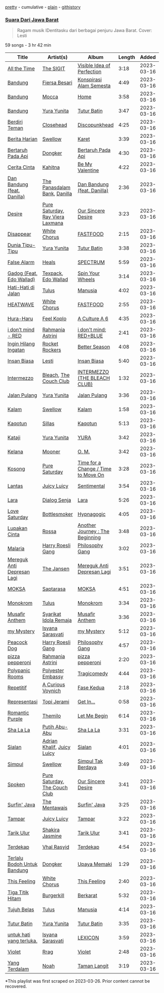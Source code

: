 [pretty](/playlists/pretty/37i9dQZF1DX2ngZHk5xUsP.md) - cumulative - [plain](/playlists/plain/37i9dQZF1DX2ngZHk5xUsP) - [githistory](https://github.githistory.xyz/mackorone/spotify-playlist-archive/blob/main/playlists/plain/37i9dQZF1DX2ngZHk5xUsP)

### [Suara Dari Jawa Barat](https://open.spotify.com/playlist/37i9dQZF1DX2ngZHk5xUsP)

> Ragam musik IDentitasku dari berbagai penjuru Jawa Barat\. Cover: Lesti

59 songs - 3 hr 42 min

| Title | Artist(s) | Album | Length | Added | Removed |
|---|---|---|---|---|---|
| [All the Time](https://open.spotify.com/track/60zomg1pGnaSrapCzO6aPG) | [The SIGIT](https://open.spotify.com/artist/4RLzLs2SHeyA0nLLlAJBg4) | [Visible Idea of Perfection](https://open.spotify.com/album/3lIr5Sb74IEw4etgpnOluC) | 3:18 | 2023-03-16 |  |
| [Bandung](https://open.spotify.com/track/5EiVLH2dO0dOkkYapy1Q9A) | [Fiersa Besari](https://open.spotify.com/artist/06QVnTCdjs4jPKO0487EGV) | [Konspirasi Alam Semesta](https://open.spotify.com/album/6d2K6Ku4sXH63OQnsGVbbe) | 4:49 | 2023-03-16 |  |
| [Bandung](https://open.spotify.com/track/15m7cfGH0Yaz857aQOlA2J) | [Mocca](https://open.spotify.com/artist/7jm6MsWHPzZETR9JkAVaQQ) | [Home](https://open.spotify.com/album/0XnBJ63d5m2Sl03NuKcU8w) | 3:58 | 2023-03-16 |  |
| [Bandung](https://open.spotify.com/track/7itshdCnfN3pbP88rQYHIr) | [Yura Yunita](https://open.spotify.com/artist/02Tq76MwpeoRu3BHIAiaio) | [Tutur Batin](https://open.spotify.com/album/4ehjkt2KhPomUc7duIqeyD) | 3:47 | 2023-03-16 |  |
| [Berdiri Teman](https://open.spotify.com/track/2wzLryGH80h3RkzuzVOriD) | [Closehead](https://open.spotify.com/artist/51kLNLcGpqb9eXGfCl0vrR) | [Discopunkhead](https://open.spotify.com/album/6sSnkZGa92joNiWAeFr44B) | 4:25 | 2023-03-16 |  |
| [Berita Harian](https://open.spotify.com/track/69MOVP8IuQ2qOGhTO5H4UO) | [Swellow](https://open.spotify.com/artist/0oHQ2Lif0zo9gofe3YPAw2) | [Karet](https://open.spotify.com/album/51K8wlMSll4FQYNKWgk934) | 3:39 | 2023-03-16 |  |
| [Bertaruh Pada Api](https://open.spotify.com/track/0TblrOwGd4j8YK0cdTRo5v) | [Dongker](https://open.spotify.com/artist/6sf1OnuDZM48bgFQvPkbYm) | [Bertaruh Pada Api](https://open.spotify.com/album/2VOfBP9LA5KsNMFyM35iR1) | 4:30 | 2023-03-16 |  |
| [Cerita Cinta](https://open.spotify.com/track/5PccS3eocPF3x4dfayUU7A) | [Kahitna](https://open.spotify.com/artist/2WhoMc7XqIzVXWbQqSoqe7) | [Be My Valentine](https://open.spotify.com/album/544XgrdVXO7eH0Jf1S3oNP) | 4:22 | 2023-03-16 |  |
| [Dan Bandung \(feat\. Danilla\)](https://open.spotify.com/track/3qmIfhZnHenyTcWzWu8IJP) | [The Panasdalam Bank](https://open.spotify.com/artist/0sfi4c54RwQVfvfq6yz8fc), [Danilla](https://open.spotify.com/artist/3jAIDtaFDAHtuP5qU6Hgny) | [Dan Bandung \(feat\. Danilla\)](https://open.spotify.com/album/0wTyAlIVylu3Q88tWEUdeM) | 2:36 | 2023-03-16 |  |
| [Desire](https://open.spotify.com/track/1uH2t9fgvWUntILs9iFRZC) | [Pure Saturday](https://open.spotify.com/artist/0rewGqZI1o6eLWEgWo4Hyn), [Ray Viera Laxmana](https://open.spotify.com/artist/4d71lT61WEn2SsjEgeSbBf) | [Our Sincere Desire](https://open.spotify.com/album/57GZmG6ZYl2479tDAusXn4) | 3:23 | 2023-03-16 |  |
| [Disappear](https://open.spotify.com/track/4PDQYHp5YzHFcfoxDMIDPY) | [White Chorus](https://open.spotify.com/artist/5L3RqiyBaI1VDhbNkzhdjc) | [FASTFOOD](https://open.spotify.com/album/3YTs3UdJUkNStTevXRfGWu) | 2:15 | 2023-03-16 |  |
| [Dunia Tipu\-Tipu](https://open.spotify.com/track/0mMqopQJOWADJSPRMYkvTF) | [Yura Yunita](https://open.spotify.com/artist/02Tq76MwpeoRu3BHIAiaio) | [Tutur Batin](https://open.spotify.com/album/4ehjkt2KhPomUc7duIqeyD) | 3:38 | 2023-03-16 |  |
| [False Alarm](https://open.spotify.com/track/3NFI8R8pUTja7orZLwqVbs) | [Heals](https://open.spotify.com/artist/52VDpGdCBD0RnoXlpCYIgL) | [SPECTRUM](https://open.spotify.com/album/40BU39M6MTjelshDop9fHm) | 5:59 | 2023-03-16 |  |
| [Gadog \(Feat\. Edo Wallad\)](https://open.spotify.com/track/5c3Ym8TiEBm4UiwRB0HMgg) | [Texpack](https://open.spotify.com/artist/1OmBTwOooZHrYO3YUmSTIA), [Edo Wallad](https://open.spotify.com/artist/0D04cY5W2BAhQu8WBaI2uc) | [Spin Your Wheels](https://open.spotify.com/album/57RqFaTMTeyPNl1BgBl7Y7) | 3:14 | 2023-03-16 |  |
| [Hati\-Hati di Jalan](https://open.spotify.com/track/2hHeGD57S0BcopfVcmehdl) | [Tulus](https://open.spotify.com/artist/2iDVt6mFbtbDEZG5ax0dTi) | [Manusia](https://open.spotify.com/album/3R4IAF9ApqYeUQrv1ddyoR) | 4:02 | 2023-03-16 |  |
| [HEATWAVE](https://open.spotify.com/track/5Z4THUUkogX97uuTAaTbj9) | [White Chorus](https://open.spotify.com/artist/5L3RqiyBaI1VDhbNkzhdjc) | [FASTFOOD](https://open.spotify.com/album/3YTs3UdJUkNStTevXRfGWu) | 2:55 | 2023-03-16 |  |
| [Hura\-Haru](https://open.spotify.com/track/14uNVm8P3giMT9e5cGln7I) | [Feel Koplo](https://open.spotify.com/artist/1I7J7ZNNQne6VhffsSECR4) | [A Culture A 6](https://open.spotify.com/album/4Q7bvzlWs5CRy6fWCqZSHL) | 4:35 | 2023-03-16 |  |
| [i don’t mind \- RED](https://open.spotify.com/track/2Tr70FkraG5kJEsEehyRjC) | [Rahmania Astrini](https://open.spotify.com/artist/0e5blBgpur3Y18wS1bzXQC) | [i don't mind: RED+BLUE](https://open.spotify.com/album/57042oQZ05m9w5IAbAYN6X) | 2:41 | 2023-03-16 |  |
| [Ingin Hilang Ingatan](https://open.spotify.com/track/2dPE3VkQ62Ob5rRFi2hdOs) | [Rocket Rockers](https://open.spotify.com/artist/3k7qB8d47YeYcHlrqaLM4U) | [Better Season](https://open.spotify.com/album/2ix3qSVMLVOiPRahWg8OwP) | 4:08 | 2023-03-16 |  |
| [Insan Biasa](https://open.spotify.com/track/79T9Ab0SwY8h6kxzDoVZdz) | [Lesti](https://open.spotify.com/artist/4Brw5KASFH1RpDEfdtzsJB) | [Insan Biasa](https://open.spotify.com/album/2UyX1tZhUrWMt52W3op8ha) | 5:40 | 2023-03-16 |  |
| [Intermezzo](https://open.spotify.com/track/1g9CyyZFbFd2wl6hOXNrEN) | [Bleach](https://open.spotify.com/artist/18Bd4tKfIWvuvbn5PxeeML), [The Couch Club](https://open.spotify.com/artist/54Ez4eIclterVTLzaIt4nh) | [INTERMEZZO \(THE BLEACH CLUB\)](https://open.spotify.com/album/3CY6wVLwyEXRIgHAbiZQuA) | 1:32 | 2023-03-16 |  |
| [Jalan Pulang](https://open.spotify.com/track/1ado6H8nwj0izGVinobwuP) | [Yura Yunita](https://open.spotify.com/artist/02Tq76MwpeoRu3BHIAiaio) | [Jalan Pulang](https://open.spotify.com/album/0LqqN2YAboL8vcXqJYpEme) | 3:36 | 2023-03-16 |  |
| [Kalam](https://open.spotify.com/track/0m0ZGGpcLSR074LZHmwygB) | [Swellow](https://open.spotify.com/artist/0oHQ2Lif0zo9gofe3YPAw2) | [Kalam](https://open.spotify.com/album/2LqkY37FJu6Vs0Tjeju2NR) | 1:58 | 2023-03-16 |  |
| [Kaqotun](https://open.spotify.com/track/4Go5gWOhnFCqn6RpEjZmm7) | [Sillas](https://open.spotify.com/artist/1DGiCzaCRZdqGyOC3c2Z6y) | [Kaqotun](https://open.spotify.com/album/2mqq8dZc8acR395hXcXVhL) | 5:13 | 2023-03-16 |  |
| [Kataji](https://open.spotify.com/track/4HUmuIdScp4K9yjaCk73pD) | [Yura Yunita](https://open.spotify.com/artist/02Tq76MwpeoRu3BHIAiaio) | [YURA](https://open.spotify.com/album/6xzJINIJok2KZur8OzQQT8) | 3:42 | 2023-03-16 |  |
| [Kelana](https://open.spotify.com/track/7kAhOXTPVwKODIWUzSosi1) | [Mooner](https://open.spotify.com/artist/3Nq3ERFOZXkIxMjESQxrWL) | [O\. M.](https://open.spotify.com/album/1q2oM4KRamlQUldy9Zcf6W) | 3:42 | 2023-03-16 |  |
| [Kosong](https://open.spotify.com/track/0bwy5RyhiWUVMXRt4MOVFA) | [Pure Saturday](https://open.spotify.com/artist/0rewGqZI1o6eLWEgWo4Hyn) | [Time for a Change / Time to Move On](https://open.spotify.com/album/7lbJEFQEGUs1pBQfOcbdKV) | 3:28 | 2023-03-16 |  |
| [Lantas](https://open.spotify.com/track/1ZPVEo8RfmrEz8YAD5n6rW) | [Juicy Luicy](https://open.spotify.com/artist/3tMTXQyRrPmMyHv5SoC0TV) | [Sentimental](https://open.spotify.com/album/17vUW6koeUkV58uYfkK6G3) | 3:54 | 2023-03-16 |  |
| [Lara](https://open.spotify.com/track/1sGsoXJgOZ3wY3tveCUwWs) | [Dialog Senja](https://open.spotify.com/artist/7hzltD6Z1nipi3asl645sh) | [Lara](https://open.spotify.com/album/28qOVtZkeUoUdzU8JEExdG) | 5:26 | 2023-03-16 |  |
| [Love Saturday](https://open.spotify.com/track/24unKxTtjxhMSIJ64XbFCS) | [Bottlesmoker](https://open.spotify.com/artist/16MalIQgGrZWovgflIVr0I) | [Hypnagogic](https://open.spotify.com/album/2feY3htG1EXcmCBTfyLE5F) | 4:05 | 2023-03-16 |  |
| [Lupakan Cinta](https://open.spotify.com/track/4QhfKUW0Qn1W4nCfnjptw7) | [Rossa](https://open.spotify.com/artist/0ygQsC5td2maGmglpzd7tp) | [Another Journey : The Beginning](https://open.spotify.com/album/03623GeJY8TZR7v0KoMQs0) | 3:48 | 2023-03-16 |  |
| [Malaria](https://open.spotify.com/track/4wwwdmufC8EWrU0sWpT3PB) | [Harry Roesli Gang](https://open.spotify.com/artist/504yLLdKsDJ4UCtVYPRcDF) | [Philosophy Gang](https://open.spotify.com/album/7Lk4rAv9PxwaU0ymdulZmv) | 3:02 | 2023-03-16 |  |
| [Mereguk Anti Depresan Lagi](https://open.spotify.com/track/4nWqe6ojnCrOZWsGHqdpWE) | [The Jansen](https://open.spotify.com/artist/0q3MCOdd2qGlN2TxJdr0SQ) | [Mereguk Anti Depresan Lagi](https://open.spotify.com/album/7DxaK1trwu4UD76ldZ4JvI) | 3:51 | 2023-03-16 |  |
| [MOKSA](https://open.spotify.com/track/5vGj9cAtJRhzNlqEdUOyrs) | [Saptarasa](https://open.spotify.com/artist/3dnQwz2O4A87p0qKzP7e8M) | [MOKSA](https://open.spotify.com/album/7fBsK8IA2iooPAPzChSPaF) | 4:51 | 2023-03-16 |  |
| [Monokrom](https://open.spotify.com/track/4GfK1qOF3uBWidbPlTCQRL) | [Tulus](https://open.spotify.com/artist/2iDVt6mFbtbDEZG5ax0dTi) | [Monokrom](https://open.spotify.com/album/4szhn3xPmOJklFAcqNvTnQ) | 3:34 | 2023-03-16 |  |
| [Musafir Anthem](https://open.spotify.com/track/1nPEAW7GDnfAmtWK8Eh4yb) | [Syarikat Idola Remaja](https://open.spotify.com/artist/0WG2IKGKYaawuJ1kjHucBO) | [Musafir Anthem](https://open.spotify.com/album/7rcFEv0Bgv2mlLHkH0aCn6) | 3:36 | 2023-03-16 |  |
| [my Mystery](https://open.spotify.com/track/36T5RCOBXJM7fXU4rKLSlP) | [Isyana Sarasvati](https://open.spotify.com/artist/05CRzFTp7TouOXPuH6Tapu) | [my Mystery](https://open.spotify.com/album/3tfEX6ctvTwkZwzP91mQUC) | 5:12 | 2023-03-16 |  |
| [Peacock Dog](https://open.spotify.com/track/2uXVLxpK17hcb2lHUGy8Mg) | [Harry Roesli Gang](https://open.spotify.com/artist/504yLLdKsDJ4UCtVYPRcDF) | [Philosophy Gang](https://open.spotify.com/album/7Lk4rAv9PxwaU0ymdulZmv) | 4:57 | 2023-03-16 |  |
| [pizza pepperoni](https://open.spotify.com/track/57S5BHScJunq9w9Z5Aa0Df) | [Rahmania Astrini](https://open.spotify.com/artist/0e5blBgpur3Y18wS1bzXQC) | [pizza pepperoni](https://open.spotify.com/album/5UfIQx3mYTyOslGlsPotyL) | 2:20 | 2023-03-16 |  |
| [Polypanic Rooms](https://open.spotify.com/track/1KER62no0SGNgvsnnpAb7M) | [Polyester Embassy](https://open.spotify.com/artist/2jbc5JbKhDkmzXj1LlmEq4) | [Tragicomedy](https://open.spotify.com/album/3VGTuyIULOBTiDkcyB0sFN) | 4:44 | 2023-03-16 |  |
| [Repetitif](https://open.spotify.com/track/77fJ3Feec0pJOFgdkn1VZI) | [A Curious Voynich](https://open.spotify.com/artist/3KGbrizFEqtuCV3EzBYxlp) | [Fase Kedua](https://open.spotify.com/album/2b7ZUDBepcJhFZt2fAciTp) | 2:18 | 2023-03-16 |  |
| [Representasi](https://open.spotify.com/track/46QJytZHZONUQcqQVT3cMl) | [Topi Jerami](https://open.spotify.com/artist/6ZRpCV3WWjGXBhOgIvZqIA) | [Get In...](https://open.spotify.com/album/5odymU3r3v9fqnmrew7Leg) | 0:58 | 2023-03-16 |  |
| [Romantic Purple](https://open.spotify.com/track/1jcAWxx7IYrKXvECW4MwXt) | [Themilo](https://open.spotify.com/artist/59sKn5XeA4AI4WdrlW25aS) | [Let Me Begin](https://open.spotify.com/album/0tqaPIvkArC3EZ8sYmkLAy) | 6:14 | 2023-03-16 |  |
| [Sha La La](https://open.spotify.com/track/2oE4nQnV1D4PTZFoDw8JTF) | [Putih Abu\-Abu](https://open.spotify.com/artist/3yRNoZZuzU5TC7uwOxd7cL) | [Sha La La](https://open.spotify.com/album/15OsMcIup45YQk0TVp2AFn) | 3:31 | 2023-03-16 |  |
| [Sialan](https://open.spotify.com/track/2aDgJHhAbABvdW9NszrAPQ) | [Adrian Khalif](https://open.spotify.com/artist/6X28gNASnalAWseUA8uI4X), [Juicy Luicy](https://open.spotify.com/artist/3tMTXQyRrPmMyHv5SoC0TV) | [Sialan](https://open.spotify.com/album/3FXBtyRQwZsXShVvBc9ulh) | 4:01 | 2023-03-16 |  |
| [Simpul](https://open.spotify.com/track/5kzE5sZTaK0hyCqYaLfN4t) | [Swellow](https://open.spotify.com/artist/0oHQ2Lif0zo9gofe3YPAw2) | [Simpul Tak Berdaya](https://open.spotify.com/album/4UlIKDydaQLNsJGRa5Dgqb) | 3:49 | 2023-03-16 |  |
| [Spoken](https://open.spotify.com/track/0H5DgLDteF1kBLqQVTKCQ6) | [Pure Saturday](https://open.spotify.com/artist/0rewGqZI1o6eLWEgWo4Hyn), [The Couch Club](https://open.spotify.com/artist/54Ez4eIclterVTLzaIt4nh) | [Our Sincere Desire](https://open.spotify.com/album/57GZmG6ZYl2479tDAusXn4) | 3:41 | 2023-03-16 |  |
| [Surfin' Java](https://open.spotify.com/track/1gZilfYqLdnpOtc33O2OyM) | [The Mentawais](https://open.spotify.com/artist/0hj0i2IkfZpSCUPPFqVMhR) | [Surfin' Java](https://open.spotify.com/album/3uT9x3fRiGdHWWsH59yOvG) | 3:25 | 2023-03-16 |  |
| [Tampar](https://open.spotify.com/track/2RHm5IDIZ8fYRGzBIo7exV) | [Juicy Luicy](https://open.spotify.com/artist/3tMTXQyRrPmMyHv5SoC0TV) | [Tampar](https://open.spotify.com/album/2lZzryqflrZLO9YDjnlkMz) | 3:22 | 2023-03-16 |  |
| [Tarik Ulur](https://open.spotify.com/track/7HBnW7E26egSo7p7DWs9XH) | [Shakira Jasmine](https://open.spotify.com/artist/18nKUAfNnowoqfqDhwI3X3) | [Tarik Ulur](https://open.spotify.com/album/3nOtvP5lymtIrN6UT4M3kC) | 3:41 | 2023-03-16 |  |
| [Terdekap](https://open.spotify.com/track/5S6cVtlp3coBjEpjPnoi1A) | [Vhal Rasyid](https://open.spotify.com/artist/5eob7yaLtq4uMma1mJWVjk) | [Terdekap](https://open.spotify.com/album/10iZrxVkJJYwQ21NCumMGG) | 4:54 | 2023-03-16 |  |
| [Terlalu Bodoh Untuk Bandung](https://open.spotify.com/track/128R9AyKcPSkVn5oxt5L0M) | [Dongker](https://open.spotify.com/artist/6sf1OnuDZM48bgFQvPkbYm) | [Upaya Memaki](https://open.spotify.com/album/48pEKNlOxW5oHF6bpk5EbT) | 1:29 | 2023-03-16 |  |
| [This Feeling](https://open.spotify.com/track/6FHN0E5hcHumoaqy73JMsJ) | [White Chorus](https://open.spotify.com/artist/5L3RqiyBaI1VDhbNkzhdjc) | [This Feeling](https://open.spotify.com/album/5CJ8Mf6SebY8tEgZuafyNV) | 2:40 | 2023-03-16 |  |
| [Tiga Titik Hitam](https://open.spotify.com/track/7Fi3EyFExj8iIumylN29ne) | [Burgerkill](https://open.spotify.com/artist/77X41f0zoHXGhC3a3UvdJk) | [Berkarat](https://open.spotify.com/album/20Lby8PRGQSqfo7kJCz81W) | 5:32 | 2023-03-16 |  |
| [Tujuh Belas](https://open.spotify.com/track/5TReP8XK4aTOe2m44ZjQqz) | [Tulus](https://open.spotify.com/artist/2iDVt6mFbtbDEZG5ax0dTi) | [Manusia](https://open.spotify.com/album/3R4IAF9ApqYeUQrv1ddyoR) | 4:14 | 2023-03-16 |  |
| [Tutur Batin](https://open.spotify.com/track/1k1e4Amkn7hIFrEthtazqT) | [Yura Yunita](https://open.spotify.com/artist/02Tq76MwpeoRu3BHIAiaio) | [Tutur Batin](https://open.spotify.com/album/4ehjkt2KhPomUc7duIqeyD) | 3:35 | 2023-03-16 |  |
| [untuk hati yang terluka.](https://open.spotify.com/track/28r2ClCmnKAclZZYqE0LTg) | [Isyana Sarasvati](https://open.spotify.com/artist/05CRzFTp7TouOXPuH6Tapu) | [LEXICON](https://open.spotify.com/album/089QU9ZClm6mksCrXCDBSi) | 3:59 | 2023-03-16 |  |
| [Violet](https://open.spotify.com/track/6PjgY0Sfp9RWCtlNXoUoKf) | [Rrag](https://open.spotify.com/artist/6tTVXxmZWe3xiWFNl2l1eV) | [Violet](https://open.spotify.com/album/5aRbnZd7V7Z7cJQ3tijjrF) | 2:48 | 2023-03-16 |  |
| [Yang Terdalam](https://open.spotify.com/track/6HP1bbIqafhFCRwMw81c7G) | [Noah](https://open.spotify.com/artist/31aMmlq8isIAgojvmIwiS4) | [Taman Langit](https://open.spotify.com/album/3f75vj6VfHVhh4v0Sw6ZzC) | 3:19 | 2023-03-16 |  |

\*This playlist was first scraped on 2023-03-26. Prior content cannot be recovered.
